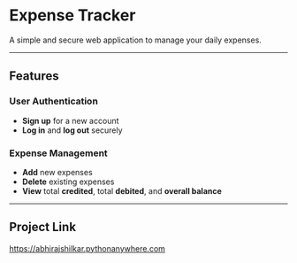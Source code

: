 # Expense Tracker

A simple and secure web application to manage your daily expenses.

---

##  Features

###  User Authentication
- **Sign up** for a new account  
- **Log in** and **log out** securely  

###  Expense Management
- **Add** new expenses  
- **Delete** existing expenses  
- **View** total **credited**, total **debited**, and **overall balance**  

---

##  Project Link
https://abhirajshilkar.pythonanywhere.com

